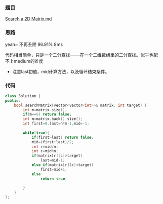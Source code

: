 ### 题目
[Search a 2D Matrix.md](https://leetcode-cn.com/problems/search-a-2d-matrix/)
### 思路
yeah~ 不再丑陋 96.91% 8ms 

代码相当简单，只是一个二分查找-----在一个二维数组里的二分查找。似乎也配不上medium的难度

+ 注意last初值，mid计算方法，以及循环结束条件。
### 代码
```c++
class Solution {
public:
    bool searchMatrix(vector<vector<int>>& matrix, int target) {
        int m=matrix.size();
        if(m==0) return false;
        int n=matrix.back().size();
        int first=0,last=n*m-1,mid=-1;
        
        while(true){
            if(first>last) return false;
            mid=(first+last)/2;
            int r=mid/n;
            int c=mid%n;
            if(matrix[r][c]>target)
                last=mid-1;
            else if(matrix[r][c]<target)
                first=mid+1;
            else
                return true;
            
        }
    }
};
```

